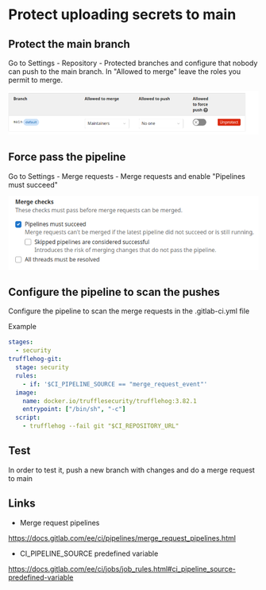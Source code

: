# Protect uploading secrets to main

## Protect the main branch

Go to Settings - Repository - Protected branches and configure that nobody can push to the main branch. In "Allowed to merge" leave the roles you permit to merge.

![alt text](img/protect.png)

## Force pass the pipeline

Go to Settings - Merge requests - Merge requests and enable "Pipelines must succeed"

![alt text](img/succeed.png)

## Configure the pipeline to scan the pushes

Configure the pipeline to scan the merge requests in the .gitlab-ci.yml file

Example

```yaml
stages:
  - security
trufflehog-git:
  stage: security
  rules:
    - if: '$CI_PIPELINE_SOURCE == "merge_request_event"'
  image:
    name: docker.io/trufflesecurity/trufflehog:3.82.1
    entrypoint: ["/bin/sh", "-c"]
  script:
    - trufflehog --fail git "$CI_REPOSITORY_URL"
```

## Test

In order to test it, push a new branch with changes and do a merge request to main

## Links

- Merge request pipelines

<https://docs.gitlab.com/ee/ci/pipelines/merge_request_pipelines.html>

- CI_PIPELINE_SOURCE predefined variable

<https://docs.gitlab.com/ee/ci/jobs/job_rules.html#ci_pipeline_source-predefined-variable>
